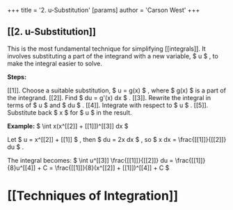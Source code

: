 +++
 title = '2.  u-Substitution'
[params]
	author = 'Carson West'
+++
## [[2.  u-Substitution]] 
This is the most fundamental technique for simplifying [[integrals]].  It involves substituting a part of the integrand with a new variable,  $ u $ , to make the integral easier to solve.

**Steps:**

[[1]]. Choose a suitable substitution,  $ u = g(x) $ , where  $ g(x) $  is a part of the integrand.
[[2]]. Find  $ du = g'(x) dx $ .
[[3]]. Rewrite the integral in terms of  $ u $  and  $ du $ .
[[4]]. Integrate with respect to  $ u $ .
[[5]]. Substitute back  $ x $  for  $ u $  in the result.

**Example:**  $ \int x(x^[[2]] + [[1]])^[[3]] dx $ 

Let  $ u = x^[[2]] + [[1]] $ , then  $ du = 2x dx $ , so  $ x dx = \frac{[[1]]}{[[2]]} du $ .

The integral becomes:  $ \int u^[[3]] \frac{[[1]]}{[[2]]} du = \frac{[[1]]}{8}u^[[4]] + C = \frac{[[1]]}{8}(x^[[2]] + [[1]])^[[4]] + C $ 

# [[Techniques of Integration]]
